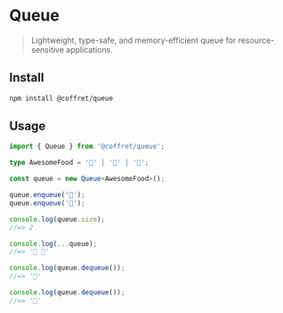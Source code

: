 # Queue

> Lightweight, type-safe, and memory-efficient queue for resource-sensitive applications.

## Install

```bash
npm install @coffret/queue
```

## Usage

```ts
import { Queue } from '@coffret/queue';

type AwesomeFood = '🍎' | '🌽' | '🥜';

const queue = new Queue<AwesomeFood>();

queue.enqueue('🌽');
queue.enqueue('🥜');

console.log(queue.size);
//=> 2

console.log(...queue);
//=> '🌽 🥜'

console.log(queue.dequeue());
//=> '🌽'

console.log(queue.dequeue());
//=> '🥜'
```
